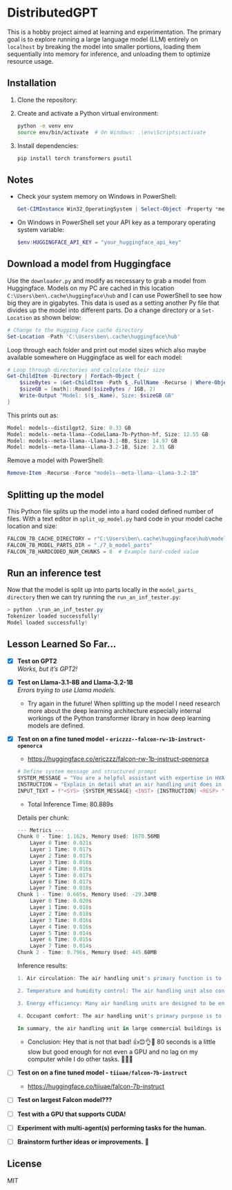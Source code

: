 # DistributedGPT

This is a hobby project aimed at learning and experimentation. The primary goal is to explore running a large language model (LLM) entirely on `localhost` by breaking the model into smaller portions, loading them sequentially into memory for inference, and unloading them to optimize resource usage.

## Installation

1. Clone the repository:

2. Create and activate a Python virtual environment:
   ```bash
   python -m venv env
   source env/bin/activate  # On Windows: .\env\Scripts\activate
   ```

3. Install dependencies:
   ```bash
   pip install torch transformers psutil
   ```

## Notes

- Check your system memory on Windows in PowerShell:
   ```powershell
   Get-CIMInstance Win32_OperatingSystem | Select-Object -Property *memory*
   ```

- On Windows in PowerShell set your API key as a temporary operating system variable:
   ```powershell
   $env:HUGGINGFACE_API_KEY = "your_huggingface_api_key"
   ```

## Download a model from Huggingface

Use the `downloader.py` and modify as necessary to grab a model from Huggingface. Models on my PC are cached in this location `C:\Users\ben\.cache\huggingface\hub` and I can use PowerShell to see how big they are in gigabytes.
This data is used as a setting another Py file that divides up the model into different parts. Do a change directory or a `Set-Location` as shown below:

```powershell
# Change to the Hugging Face cache directory
Set-Location -Path 'C:\Users\ben\.cache\huggingface\hub'
```

Loop through each folder and print out model sizes which also maybe available somewhere on Huggingface as well for each model:

```powershell
# Loop through directories and calculate their size
Get-ChildItem -Directory | ForEach-Object {
    $sizeBytes = (Get-ChildItem -Path $_.FullName -Recurse | Where-Object { $_.PSIsContainer -eq $false } | Measure-Object -Property Length -Sum).Sum
    $sizeGB = [math]::Round($sizeBytes / 1GB, 2)
    Write-Output "Model: $($_.Name), Size: $sizeGB GB"
}
```

This prints out as:

```powershell
Model: models--distilgpt2, Size: 0.33 GB
Model: models--meta-llama--CodeLlama-7b-Python-hf, Size: 12.55 GB
Model: models--meta-llama--Llama-3.1-8B, Size: 14.97 GB
Model: models--meta-llama--Llama-3.2-1B, Size: 2.31 GB
```

Remove a model with PowerShell:

```powershell
Remove-Item -Recurse -Force "models--meta-llama--Llama-3.2-1B"
```

## Splitting up the model 

This Python file splits up the model into a hard coded defined number of files. With a text editor in `split_up_model.py` hard code in your model cache location and size:
```python
FALCON_7B_CACHE_DIRECTORY = r"C:\Users\ben\.cache\huggingface\hub\models--tiiuae--falcon-7b-instruct\snapshots\8782b5c5d8c9290412416618f36a133653e85285"
FALCON_7B_MODEL_PARTS_DIR = "./7_b_model_parts"
FALCON_7B_HARDCODED_NUM_CHUNKS = 8  # Example hard-coded value
```

## Run an inference test

Now that the model is split up into parts locally in the `model_parts_ directory` then we can try running the `run_an_inf_tester.py`:

```powershell
> python .\run_an_inf_tester.py
Tokenizer loaded successfully!
Model loaded successfully!
```

## Lesson Learned So Far...

- [x] **Test on GPT2**  
  *Works, but it’s GPT2!*
  
- [x] **Test on Llama-3.1-8B and Llama-3.2-1B**  
  *Errors trying to use Llama models.*
  * Try again in the future! When splitting up the model I need research more about the deep learning architecture especially internal workings of the Python transformer library in how deep learning models are defined.
  
- [x] **Test on on a fine tuned model - `ericzzz--falcon-rw-1b-instruct-openorca`**
  * https://huggingface.co/ericzzz/falcon-rw-1b-instruct-openorca

  ```python
  # Define system message and structured prompt
  SYSTEM_MESSAGE = "You are a helpful assistant with expertise in HVAC systems."
  INSTRUCTION = "Explain in detail what an air handling unit does in large commercial buildings..."
  INPUT_TEXT = f"<SYS> {SYSTEM_MESSAGE} <INST> {INSTRUCTION} <RESP> "
  ```
  * Total Inference Time: 80.889s

  Details per chunk:

  ```powershell
  --- Metrics ---
  Chunk 0 - Time: 1.162s, Memory Used: 1670.56MB
      Layer 0 Time: 0.021s
      Layer 1 Time: 0.017s
      Layer 2 Time: 0.017s
      Layer 3 Time: 0.018s
      Layer 4 Time: 0.016s
      Layer 5 Time: 0.017s
      Layer 6 Time: 0.017s
      Layer 7 Time: 0.018s
  Chunk 1 - Time: 0.665s, Memory Used: -29.34MB
      Layer 0 Time: 0.020s
      Layer 1 Time: 0.018s
      Layer 2 Time: 0.018s
      Layer 3 Time: 0.016s
      Layer 4 Time: 0.016s
      Layer 5 Time: 0.014s
      Layer 6 Time: 0.015s
      Layer 7 Time: 0.014s
  Chunk 2 - Time: 0.796s, Memory Used: 445.60MB
  ```
  Inference results:
  ```powershell
  1. Air circulation: The air handling unit's primary function is to distribute and circulate air throughout the building. This is achieved by controlling the airflow, which ensures that the air is evenly distributed throughout the space.

  2. Temperature and humidity control: The air handling unit also controls the temperature and humidity levels within the space. By regulating the temperature, you can maintain a comfortable indoor temperature that is suitable for the comfort of occupants. Similarly, by controlling the humidity levels, you can prevent the growth of mold and other contaminants, which can be detrimental to the health of building occupants.

  3. Energy efficiency: Many air handling units are designed to be energy-efficient, which means they consume less energy than traditional systems. This helps to reduce the building's overall operating costs and contributes to a more sustainable environment.

  4. Occupant comfort: The air handling unit's primary purpose is to maintain a comfortable indoor environment for the building's occupants. This includes ensuring that the temperature and humidity levels are consistent, providing a consistent level of comfort for everyone in the building.

  In summary, the air handling unit in large commercial buildings is an essential component that plays a crucial role in maintaining the well-being of building occupants while ensuring efficient and effective air circulation and temperature control.
  ```
  * Conclusion: Hey that is not that bad! 👍😊👌💪 80 seconds is a little slow but good enough for not even a GPU and no lag on my computer while I do other tasks. 🎯🙌😎

- [ ] **Test on on a fine tuned model - `tiiuae/falcon-7b-instruct`**
  * https://huggingface.co/tiiuae/falcon-7b-instruct

- [ ] **Test on largest Falcon model???**

- [ ] **Test with a GPU that supports CUDA!**

- [ ] **Experiment with multi-agent(s) performing tasks for the human.**

- [ ] **Brainstorm further ideas or improvements.** 🤔


## License

MIT
